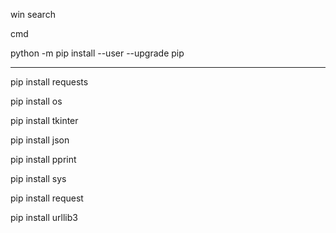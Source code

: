
win search

cmd

python -m pip install --user --upgrade pip

---

pip install requests

pip install os

pip install tkinter

pip install json

pip install pprint

pip install sys

pip install request

pip install urllib3
